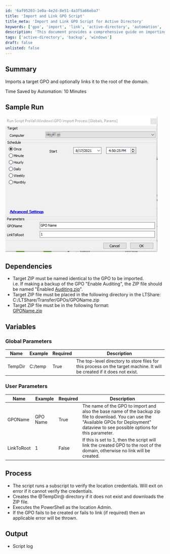 ```yaml
---
id: '6af95203-1e0a-4e2d-8e51-4a3f5a66eba7'
title: 'Import and Link GPO Script'
title_meta: 'Import and Link GPO Script for Active Directory'
keywords: ['gpo', 'import', 'link', 'active-directory', 'automation', 'backup']
description: 'This document provides a comprehensive guide on importing a target Group Policy Object (GPO) and optionally linking it to the root of the domain. It includes sample runs, dependencies, variables, and the overall process involved in executing the script.'
tags: ['active-directory', 'backup', 'windows']
draft: false
unlisted: false
---
```

## Summary

Imports a target GPO and optionally links it to the root of the domain.

Time Saved by Automation: 10 Minutes

## Sample Run

![Sample Run](../../../static/img/GPO-Import-Process/image_1.png)

## Dependencies

- Target ZIP must be named identical to the GPO to be imported.  
  i.e. If making a backup of the GPO "Enable Auditing", the ZIP file should be named "Enabled [Auditing.zip](http://auditing.zip)".
- Target ZIP file must be placed in the following directory in the LTShare:  
  C:/LTShare/Transfer/GPOs/GPOName.zip
- Target ZIP file must be in the following format:  
  [GPOName.zip](http://gponame.zip)

## Variables

### Global Parameters

| Name    | Example  | Required | Description                                                                                          |
|---------|----------|----------|------------------------------------------------------------------------------------------------------|
| TempDir | C:/temp  | True     | The top-level directory to store files for this process on the target machine. It will be created if it does not exist. |

### User Parameters

| Name       | Example      | Required | Description                                                                                                                                                          |
|------------|--------------|----------|----------------------------------------------------------------------------------------------------------------------------------------------------------------------|
| GPOName    | GPO Name     | True     | The name of the GPO to import and also the base name of the backup zip file to download. You can use the "Available GPOs for Deployment" dataview to see possible options for this parameter. |
| LinkToRoot | 1            | False    | If this is set to 1, then the script will link the created GPO to the root of the domain, otherwise no link will be created.                                       |

## Process

- The script runs a subscript to verify the location credentials. Will exit on error if it cannot verify the credentials.
- Creates the @TempDir@ directory if it does not exist and downloads the ZIP file.
- Executes the PowerShell as the location Admin.
- If the GPO fails to be created or fails to link (if required) then an applicable error will be thrown.

## Output

- Script log












